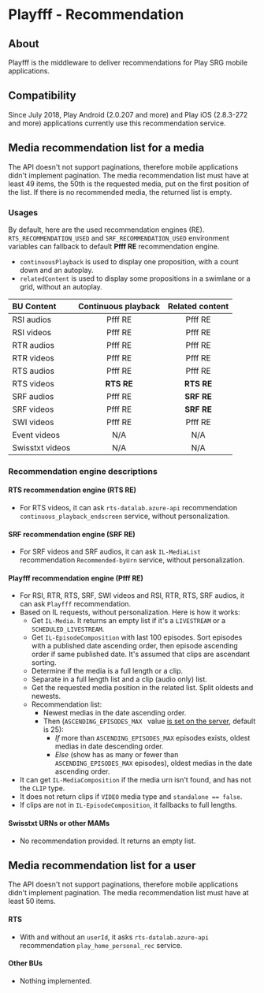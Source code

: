 Playfff - Recommendation
=============

## About

Playfff is the middleware to deliver recommendations for Play SRG mobile applications.

## Compatibility

Since July 2018, Play Android (2.0.207 and more) and Play iOS (2.8.3-272 and more) applications currently use this recommendation service.

## Media recommendation list for a media

The API doesn't not support paginations, therefore mobile applications didn't implement pagination. The media recommendation list must have at least 49 items, the 50th is the requested media, put on the first position of the list. If there is no recommended media, the returned list is empty.

### Usages

By default, here are the used recommendation engines (RE). `RTS_RECOMMENDATION_USED` and `SRF_RECOMMENDATION_USED` environment variables can fallback to default **Pfff RE** recommendation engine.

- `continuousPlayback` is used to display one proposition, with a count down and an autoplay.
- `relatedContent` is used to display some propositions in a swimlane or a grid, without an autoplay.

| BU Content | Continuous playback | Related content |
| :--- | :---: | :---: |
| RSI audios | Pfff RE | Pfff RE |
| RSI videos | Pfff RE | Pfff RE |
| RTR audios | Pfff RE | Pfff RE |
| RTR videos | Pfff RE | Pfff RE |
| RTS audios | Pfff RE | Pfff RE |
| RTS videos | **RTS RE** | **RTS RE** |
| SRF audios | Pfff RE | **SRF RE** |
| SRF videos | Pfff RE | **SRF RE** |
| SWI videos | Pfff RE | Pfff RE |
| Event videos | N/A | N/A |
| Swisstxt videos | N/A | N/A |

### Recommendation engine descriptions

#### RTS recommendation engine (RTS RE)

- For RTS videos, it can ask `rts-datalab.azure-api` recommendation `continuous_playback_endscreen` service, without personalization.

#### SRF recommendation engine (SRF RE)

- For SRF videos and SRF audios, it can ask `IL-MediaList` recommendation `Recommended-byUrn` service, without personalization.

#### Playfff recommendation engine (Pfff RE)

- For RSI, RTR, RTS, SRF, SWI videos and RSI, RTR, RTS, SRF audios, it can ask `Playfff` recommendation.
- Based on IL requests, without personalization. Here is how it works:
	- Get `IL-Media`. It returns an empty list if it's a `LIVESTREAM` or a `SCHEDULED_LIVESTREAM`.
	- Get `IL-EpisodeComposition` with last 100 episodes. Sort episodes with a published date ascending order, then episode ascending order if same published date. It's assumed that clips are ascendant sorting.
	- Determine if the media is a full length or a clip.
	- Separate in a full length list and a clip (audio only) list.
	- Get the requested media position in the related list. Split oldests and newests.
	- Recommendation list:
		- Newest medias in the date ascending order.
		- Then (`ASCENDING_EPISODES_MAX ` value [is set on the server](README.md#available-environment-variables), default is 25):
			- *If* more than `ASCENDING_EPISODES_MAX` episodes exists, oldest medias in date descending order.
			- *Else* (show has as many or fewer than `ASCENDING_EPISODES_MAX` episodes), oldest medias in the date ascending order.
- It can get `IL-MediaComposition` if the media urn isn't found, and has not the `CLIP` type.
- It does not return clips if `VIDEO` media type and `standalone == false`.
- If clips are not in `IL-EpisodeComposition`, it fallbacks to full lengths.

#### Swisstxt URNs or other MAMs

- No recommendation provided. It returns an empty list.

## Media recommendation list for a user

The API doesn't not support paginations, therefore mobile applications didn't implement pagination. The media recommendation list must have at least 50 items.

#### RTS

- With and without an `userId`, it asks `rts-datalab.azure-api` recommendation `play_home_personal_rec` service.

#### Other BUs

- Nothing implemented.
